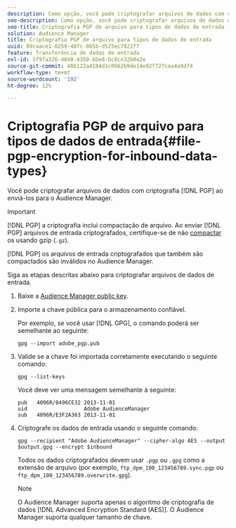```yaml
---
description: Como opção, você pode criptografar arquivos de dados com criptografia PGP ao enviá-los para o Audience Manager.
seo-description: Como opção, você pode criptografar arquivos de dados com criptografia PGP ao enviá-los para o Audience Manager.
seo-title: Criptografia PGP de arquivo para tipos de dados de entrada
solution: Audience Manager
title: Criptografia PGP de arquivo para tipos de dados de entrada
uuid: 89caace1-0259-48fc-865b-d525ec7822f7
feature: Transferência de dados de entrada
exl-id: 5f97a326-4840-4350-bbe8-bc8ce32b0a2e
source-git-commit: 48b122a4184d1c0662b9de14e92f727caa4a9d74
workflow-type: tm+mt
source-wordcount: '192'
ht-degree: 12%

---
```


# Criptografia PGP de arquivo para tipos de dados de entrada{#file-pgp-encryption-for-inbound-data-types}

Você pode criptografar arquivos de dados com criptografia [!DNL PGP] ao enviá-los para o Audience Manager.

<!-- c_encryption.xml -->

>[!IMPORTANT]
>
>[!DNL PGP] a criptografia inclui compactação de arquivo. Ao enviar [!DNL PGP] arquivos de entrada criptografados, certifique-se de não [compactar](../../../integration/sending-audience-data/batch-data-transfer-explained/inbound-file-compression.md) os usando gzip (`.gz`).
>
>[!DNL PGP] os arquivos de entrada criptografados que também são compactados são  [](../../../integration/sending-audience-data/batch-data-transfer-explained/inbound-file-compression.md) inválidos no Audience Manager.

Siga as etapas descritas abaixo para criptografar arquivos de dados de entrada.

1. Baixe a [Audience Manager public key](./assets/adobe_pgp.pub).
2. Importe a chave pública para o armazenamento confiável.

   Por exemplo, se você usar [!DNL GPG], o comando poderá ser semelhante ao seguinte:

   `gpg --import adobe_pgp.pub`

3. Valide se a chave foi importada corretamente executando o seguinte comando:

   `gpg --list-keys`

   Você deve ver uma mensagem semelhante à seguinte:

   ```
   pub   4096R/8496CE32 2013-11-01
   uid                  Adobe AudienceManager
   sub   4096R/E3F2A363 2013-11-01
   ```

4. Criptografe os dados de entrada usando o seguinte comando:

   `gpg --recipient "Adobe AudienceManager" --cipher-algo AES --output $output.gpg --encrypt $inbound`

   Todos os dados criptografados devem usar `.pgp` ou `.gpg` como a extensão de arquivo (por exemplo, `ftp_dpm_100_123456789.sync.pgp` ou `ftp_dpm_100_123456789.overwrite.gpg`).

   >[!NOTE]
   >
   >O Audience Manager suporta apenas o algoritmo de criptografia de dados [!DNL Advanced Encryption Standard (AES)]. O Audience Manager suporta qualquer tamanho de chave.
